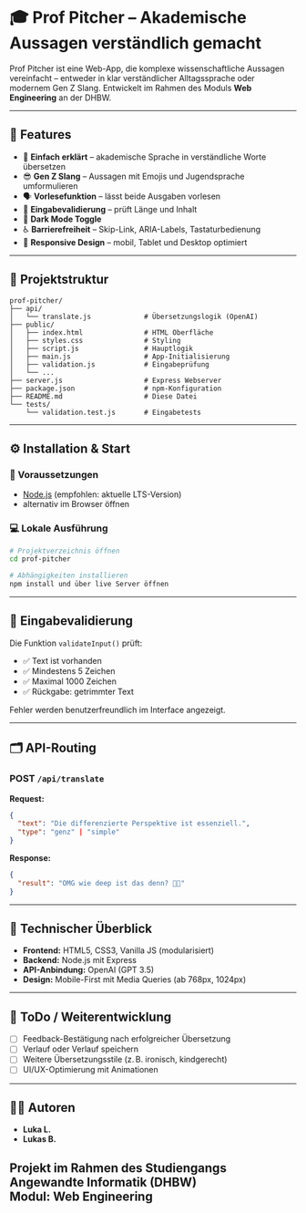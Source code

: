 # 🎓 Prof Pitcher – Akademische Aussagen verständlich gemacht

Prof Pitcher ist eine Web-App, die komplexe wissenschaftliche Aussagen vereinfacht – entweder in klar verständlicher Alltagssprache oder modernem Gen Z Slang. Entwickelt im Rahmen des Moduls **Web Engineering** an der DHBW.

---

## 🚀 Features

- 🧠 **Einfach erklärt** – akademische Sprache in verständliche Worte übersetzen  
- 😎 **Gen Z Slang** – Aussagen mit Emojis und Jugendsprache umformulieren  
- 🗣️ **Vorlesefunktion** – lässt beide Ausgaben vorlesen  
- 🧪 **Eingabevalidierung** – prüft Länge und Inhalt  
- 🌙 **Dark Mode Toggle**  
- ♿ **Barrierefreiheit** – Skip-Link, ARIA-Labels, Tastaturbedienung  
- 📱 **Responsive Design** – mobil, Tablet und Desktop optimiert  

---

## 📁 Projektstruktur

```
prof-pitcher/
├── api/
│   └── translate.js             # Übersetzungslogik (OpenAI)
├── public/
│   ├── index.html               # HTML Oberfläche
│   ├── styles.css               # Styling
│   ├── script.js                # Hauptlogik 
│   ├── main.js                  # App-Initialisierung 
│   ├── validation.js            # Eingabeprüfung
│   └── ...
├── server.js                    # Express Webserver
├── package.json                 # npm-Konfiguration
├── README.md                    # Diese Datei
└── tests/
    └── validation.test.js       # Eingabetests 
```

---

## ⚙️ Installation & Start

### 🔧 Voraussetzungen

- [Node.js](https://nodejs.org) (empfohlen: aktuelle LTS-Version)
- alternativ im Browser öffnen

### 💻 Lokale Ausführung

```bash
# Projektverzeichnis öffnen
cd prof-pitcher

# Abhängigkeiten installieren
npm install und über live Server öffnen
```

---

## 🧪 Eingabevalidierung

Die Funktion `validateInput()` prüft:

- ✅ Text ist vorhanden  
- ✅ Mindestens 5 Zeichen  
- ✅ Maximal 1000 Zeichen  
- ✅ Rückgabe: getrimmter Text  

Fehler werden benutzerfreundlich im Interface angezeigt.

---

## 🗂️ API-Routing

### POST `/api/translate`

**Request:**

```json
{
  "text": "Die differenzierte Perspektive ist essenziell.",
  "type": "genz" | "simple"
}
```

**Response:**

```json
{
  "result": "OMG wie deep ist das denn? 🧠🔥"
}
```

---

## 🧠 Technischer Überblick

- **Frontend:** HTML5, CSS3, Vanilla JS (modularisiert)  
- **Backend:** Node.js mit Express  
- **API-Anbindung:** OpenAI (GPT 3.5)   
- **Design:** Mobile-First mit Media Queries (ab 768px, 1024px)

---

## 📝 ToDo / Weiterentwicklung

- [ ] Feedback-Bestätigung nach erfolgreicher Übersetzung  
- [ ] Verlauf oder Verlauf speichern  
- [ ] Weitere Übersetzungsstile (z. B. ironisch, kindgerecht)  
- [ ] UI/UX-Optimierung mit Animationen  

---

## 👨‍💻 Autoren

- **Luka L.**
- **Lukas B.**

Projekt im Rahmen des Studiengangs **Angewandte Informatik (DHBW)**  
Modul: **Web Engineering**  
---
